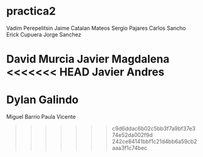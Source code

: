 # practica2
Vadim Perepelitsin			Jaime Catalan Mateos 
Sergio Pajares	 			Carlos Sancho
Erick Cupuera				Jorge Sanchez

David Murcia                            Javier Magdalena
<<<<<<< HEAD
Javier Andres
=======

Dylan Galindo
=======
Miguel Barrio				Paula Vicente

>>>>>>> c9d6ddac6b02c5bb3f7a9bf37e374e52da002f9d
>>>>>>> 242ce84141bbf1c21d4bb6a59cb2aaa3f1c74bec
